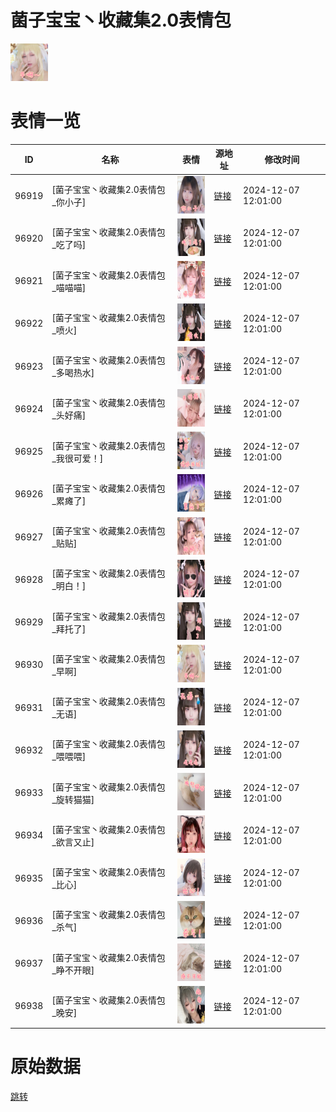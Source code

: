 # 菌子宝宝丶收藏集2.0表情包

<img src="./cover.png" height="60" alt="cover" />

# 表情一览

|ID|名称|表情|源地址|修改时间|
|----|----|----|----|----|
|96919|[菌子宝宝丶收藏集2.0表情包_你小子]|<img src="./pic/096919_%5B菌子宝宝丶收藏集2.0表情包_你小子%5D.png" height="60" alt="你小子"/>|[链接](https://i0.hdslb.com/bfs/garb/d5386df44abd2a21ad7caef5cb397ea95cbf7a3a.png)|2024-12-07 12:01:00|
|96920|[菌子宝宝丶收藏集2.0表情包_吃了吗]|<img src="./pic/096920_%5B菌子宝宝丶收藏集2.0表情包_吃了吗%5D.png" height="60" alt="吃了吗"/>|[链接](https://i0.hdslb.com/bfs/garb/62b93405f7cf762213b15146bb6e9656edc6c31f.png)|2024-12-07 12:01:00|
|96921|[菌子宝宝丶收藏集2.0表情包_喵喵喵]|<img src="./pic/096921_%5B菌子宝宝丶收藏集2.0表情包_喵喵喵%5D.png" height="60" alt="喵喵喵"/>|[链接](https://i0.hdslb.com/bfs/garb/24fd52bae1f3c44e7b9c66a02c09e44633ad0bcb.png)|2024-12-07 12:01:00|
|96922|[菌子宝宝丶收藏集2.0表情包_喷火]|<img src="./pic/096922_%5B菌子宝宝丶收藏集2.0表情包_喷火%5D.png" height="60" alt="喷火"/>|[链接](https://i0.hdslb.com/bfs/garb/61c2e9b5d19d31479f23c71177d8fe13d937936c.png)|2024-12-07 12:01:00|
|96923|[菌子宝宝丶收藏集2.0表情包_多喝热水]|<img src="./pic/096923_%5B菌子宝宝丶收藏集2.0表情包_多喝热水%5D.png" height="60" alt="多喝热水"/>|[链接](https://i0.hdslb.com/bfs/garb/ad5fa6c9baae05755aad51331f5325057b059551.png)|2024-12-07 12:01:00|
|96924|[菌子宝宝丶收藏集2.0表情包_头好痛]|<img src="./pic/096924_%5B菌子宝宝丶收藏集2.0表情包_头好痛%5D.png" height="60" alt="头好痛"/>|[链接](https://i0.hdslb.com/bfs/garb/4de0ec22631e2415655e25cc4d31b83bc7dcdf46.png)|2024-12-07 12:01:00|
|96925|[菌子宝宝丶收藏集2.0表情包_我很可爱！]|<img src="./pic/096925_%5B菌子宝宝丶收藏集2.0表情包_我很可爱！%5D.png" height="60" alt="我很可爱！"/>|[链接](https://i0.hdslb.com/bfs/garb/175c3a2aa0b84dc156f231509663c951a447468b.png)|2024-12-07 12:01:00|
|96926|[菌子宝宝丶收藏集2.0表情包_累瘫了]|<img src="./pic/096926_%5B菌子宝宝丶收藏集2.0表情包_累瘫了%5D.png" height="60" alt="累瘫了"/>|[链接](https://i0.hdslb.com/bfs/garb/b86ab1b274cc8f527bbcbf6f8f674dcd96bd52ba.png)|2024-12-07 12:01:00|
|96927|[菌子宝宝丶收藏集2.0表情包_贴贴]|<img src="./pic/096927_%5B菌子宝宝丶收藏集2.0表情包_贴贴%5D.png" height="60" alt="贴贴"/>|[链接](https://i0.hdslb.com/bfs/garb/bc663a485cae2f279e9c9a68c48cabbc4ef7d8a3.png)|2024-12-07 12:01:00|
|96928|[菌子宝宝丶收藏集2.0表情包_明白！]|<img src="./pic/096928_%5B菌子宝宝丶收藏集2.0表情包_明白！%5D.png" height="60" alt="明白！"/>|[链接](https://i0.hdslb.com/bfs/garb/5fd7328a4c1520e09f20aa2d187245ab67473651.png)|2024-12-07 12:01:00|
|96929|[菌子宝宝丶收藏集2.0表情包_拜托了]|<img src="./pic/096929_%5B菌子宝宝丶收藏集2.0表情包_拜托了%5D.png" height="60" alt="拜托了"/>|[链接](https://i0.hdslb.com/bfs/garb/bdb0f406f471145fa932858e0fb2236aa5ed975b.png)|2024-12-07 12:01:00|
|96930|[菌子宝宝丶收藏集2.0表情包_早啊]|<img src="./pic/096930_%5B菌子宝宝丶收藏集2.0表情包_早啊%5D.png" height="60" alt="早啊"/>|[链接](https://i0.hdslb.com/bfs/garb/8b9e7dedec73ec273a9000fcd4beb10bea4584e9.png)|2024-12-07 12:01:00|
|96931|[菌子宝宝丶收藏集2.0表情包_无语]|<img src="./pic/096931_%5B菌子宝宝丶收藏集2.0表情包_无语%5D.png" height="60" alt="无语"/>|[链接](https://i0.hdslb.com/bfs/garb/3d1ceed1ac8b8a86bb0c959e0c671b4dfa1dc59f.png)|2024-12-07 12:01:00|
|96932|[菌子宝宝丶收藏集2.0表情包_喂喂喂]|<img src="./pic/096932_%5B菌子宝宝丶收藏集2.0表情包_喂喂喂%5D.png" height="60" alt="喂喂喂"/>|[链接](https://i0.hdslb.com/bfs/garb/6bf706d640a1a9cf07e5dfeea4e4632f8251bc91.png)|2024-12-07 12:01:00|
|96933|[菌子宝宝丶收藏集2.0表情包_旋转猫猫]|<img src="./pic/096933_%5B菌子宝宝丶收藏集2.0表情包_旋转猫猫%5D.png" height="60" alt="旋转猫猫"/>|[链接](https://i0.hdslb.com/bfs/garb/9f24ae2506075c2c14ec747b8fc4da83e4a5d897.png)|2024-12-07 12:01:00|
|96934|[菌子宝宝丶收藏集2.0表情包_欲言又止]|<img src="./pic/096934_%5B菌子宝宝丶收藏集2.0表情包_欲言又止%5D.png" height="60" alt="欲言又止"/>|[链接](https://i0.hdslb.com/bfs/garb/5ee64f6e5083adaa42c36a68891eecae965e4d7a.png)|2024-12-07 12:01:00|
|96935|[菌子宝宝丶收藏集2.0表情包_比心]|<img src="./pic/096935_%5B菌子宝宝丶收藏集2.0表情包_比心%5D.png" height="60" alt="比心"/>|[链接](https://i0.hdslb.com/bfs/garb/d4067d9b67dfcf4c63c0b4217ecf64239f1b634d.png)|2024-12-07 12:01:00|
|96936|[菌子宝宝丶收藏集2.0表情包_杀气]|<img src="./pic/096936_%5B菌子宝宝丶收藏集2.0表情包_杀气%5D.png" height="60" alt="杀气"/>|[链接](https://i0.hdslb.com/bfs/garb/4b81bd5be49187c9467679652c710536409d5919.png)|2024-12-07 12:01:00|
|96937|[菌子宝宝丶收藏集2.0表情包_睁不开眼]|<img src="./pic/096937_%5B菌子宝宝丶收藏集2.0表情包_睁不开眼%5D.png" height="60" alt="睁不开眼"/>|[链接](https://i0.hdslb.com/bfs/garb/181edc1a7e203e5fcbd7454f8fde284311de75e7.png)|2024-12-07 12:01:00|
|96938|[菌子宝宝丶收藏集2.0表情包_晚安]|<img src="./pic/096938_%5B菌子宝宝丶收藏集2.0表情包_晚安%5D.png" height="60" alt="晚安"/>|[链接](https://i0.hdslb.com/bfs/garb/c03893fd33e17508ba366ee4b2f6249809436521.png)|2024-12-07 12:01:00|

# 原始数据

[跳转](./raw.json)

